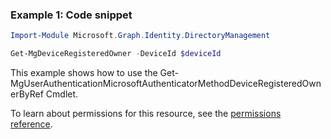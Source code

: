 ### Example 1: Code snippet

```powershellImport-Module Microsoft.Graph.Identity.DirectoryManagement

Get-MgDeviceRegisteredOwner -DeviceId $deviceId
```
This example shows how to use the Get-MgUserAuthenticationMicrosoftAuthenticatorMethodDeviceRegisteredOwnerByRef Cmdlet.
To learn about permissions for this resource, see the [permissions reference](/graph/permissions-reference).

